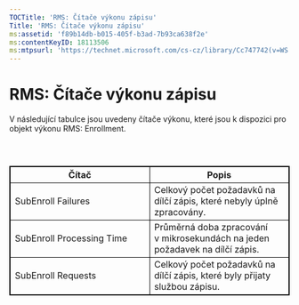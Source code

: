 ```yaml
---
TOCTitle: 'RMS: Čítače výkonu zápisu'
Title: 'RMS: Čítače výkonu zápisu'
ms:assetid: 'f89b14db-b015-405f-b3ad-7b93ca638f2e'
ms:contentKeyID: 18113506
ms:mtpsurl: 'https://technet.microsoft.com/cs-cz/library/Cc747742(v=WS.10)'
---
```


RMS: Čítače výkonu zápisu
=========================

V následující tabulce jsou uvedeny čítače výkonu, které jsou k dispozici pro objekt výkonu RMS: Enrollment.

###  

 
<table style="border:1px solid black;">
<colgroup>
<col width="50%" />
<col width="50%" />
</colgroup>
<thead>
<tr class="header">
<th style="border:1px solid black;" >Čítač</th>
<th style="border:1px solid black;" >Popis</th>
</tr>
</thead>
<tbody>
<tr class="odd">
<td style="border:1px solid black;">SubEnroll Failures</td>
<td style="border:1px solid black;">Celkový počet požadavků na dílčí zápis, které nebyly úplně zpracovány.</td>
</tr>
<tr class="even">
<td style="border:1px solid black;">SubEnroll Processing Time</td>
<td style="border:1px solid black;">Průměrná doba zpracování v mikrosekundách na jeden požadavek na dílčí zápis.</td>
</tr>
<tr class="odd">
<td style="border:1px solid black;">SubEnroll Requests</td>
<td style="border:1px solid black;">Celkový počet požadavků na dílčí zápis, které byly přijaty službou zápisu.</td>
</tr>
</tbody>
</table>
